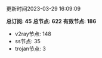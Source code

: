 更新时间2023-03-29 16:09:09

**总订阅: 45**
**总节点: 622**
**有效节点: 186**
- v2ray节点: 148
- ss节点: 35
- trojan节点: 3
